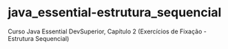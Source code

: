 # java_essential-estrutura_sequencial
Curso Java Essential DevSuperior, Capítulo 2 (Exercícios de Fixação - Estrutura Sequencial)
